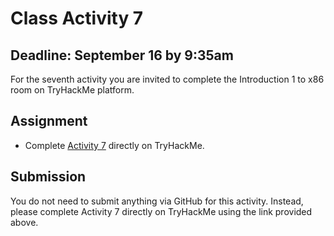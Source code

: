 # Class Activity 7

## Deadline: September 16 by 9:35am

For the seventh activity you are invited to complete the Introduction 1 to x86 room on TryHackMe platform.

## Assignment

-  Complete [Activity 7](https://tryhackme.com/jr/intro1tox86no) directly on TryHackMe.

## Submission

You do not need to submit anything via GitHub for this activity. Instead, please complete Activity 7 directly on TryHackMe using the link provided above.
